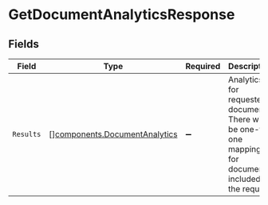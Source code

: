 # GetDocumentAnalyticsResponse


## Fields

| Field                                                                                                      | Type                                                                                                       | Required                                                                                                   | Description                                                                                                |
| ---------------------------------------------------------------------------------------------------------- | ---------------------------------------------------------------------------------------------------------- | ---------------------------------------------------------------------------------------------------------- | ---------------------------------------------------------------------------------------------------------- |
| `Results`                                                                                                  | [][components.DocumentAnalytics](../../models/components/documentanalytics.md)                             | :heavy_minus_sign:                                                                                         | Analytics for requested documents. There will be one-to-one mapping for documents included in the request. |